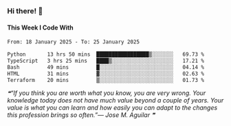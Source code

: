 ### Hi there! 👋

#### This Week I Code With
<!--START_SECTION:waka-->

```txt
From: 18 January 2025 - To: 25 January 2025

Python       13 hrs 50 mins  █████████████████▒░░░░░░░   69.73 %
TypeScript   3 hrs 25 mins   ████▒░░░░░░░░░░░░░░░░░░░░   17.21 %
Bash         49 mins         █░░░░░░░░░░░░░░░░░░░░░░░░   04.14 %
HTML         31 mins         ▓░░░░░░░░░░░░░░░░░░░░░░░░   02.63 %
Terraform    20 mins         ▒░░░░░░░░░░░░░░░░░░░░░░░░   01.73 %
```

<!--END_SECTION:waka-->

<!--STARTS_HERE_QUOTE_README-->
<i>❝“If you think you are worth what you know, you are very wrong.  Your knowledge today does not have much value beyond a couple of years.  Your value is what you can learn and how easily you can adapt to the changes this profession brings so often.”— Jose M. Aguilar   ❞</i>
<!--ENDS_HERE_QUOTE_README-->
